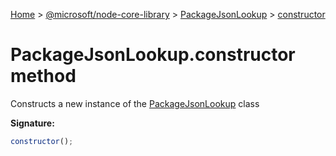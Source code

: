 [Home](./index) &gt; [@microsoft/node-core-library](./node-core-library.md) &gt; [PackageJsonLookup](./node-core-library.packagejsonlookup.md) &gt; [constructor](./node-core-library.packagejsonlookup.constructor.md)

# PackageJsonLookup.constructor method

Constructs a new instance of the [PackageJsonLookup](./node-core-library.packagejsonlookup.md) class

**Signature:**
```javascript
constructor();
```
